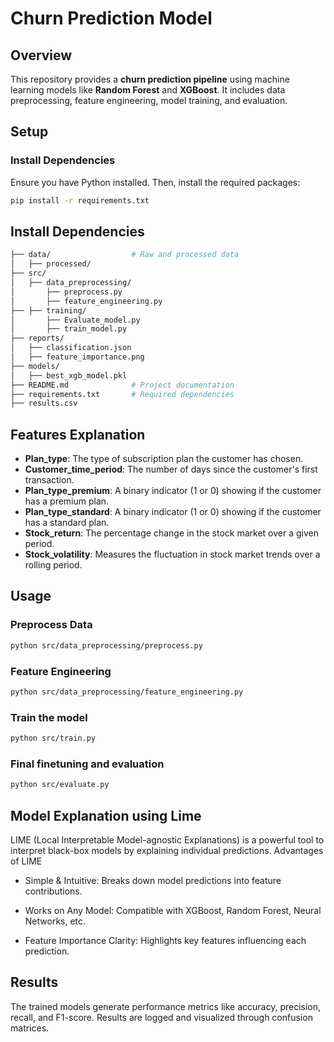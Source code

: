 # Churn Prediction Model

## Overview
This repository provides a **churn prediction pipeline** using machine learning models like **Random Forest** and **XGBoost**. It includes data preprocessing, feature engineering, model training, and evaluation.

## Setup

### Install Dependencies  
Ensure you have Python installed. Then, install the required packages:

```bash
pip install -r requirements.txt
```

## Install Dependencies  
```bash
├── data/                  # Raw and processed data
│   ├── processed/
├── src/
│   ├── data_preprocessing/
│       ├── preprocess.py           
│       ├── feature_engineering.py  
├── ├── training/
│       ├── Evaluate_model.py           
│       ├── train_model.py  
├── reports/
│   ├── classification.json
│   ├── feature_importance.png
├── models/
│   ├── best_xgb_model.pkl
├── README.md              # Project documentation
├── requirements.txt       # Required dependencies
├── results.csv
```

## Features Explanation  

- **Plan_type**: The type of subscription plan the customer has chosen.  
- **Customer_time_period**: The number of days since the customer's first transaction.  
- **Plan_type_premium**: A binary indicator (1 or 0) showing if the customer has a premium plan.  
- **Plan_type_standard**: A binary indicator (1 or 0) showing if the customer has a standard plan.  
- **Stock_return**: The percentage change in the stock market over a given period.  
- **Stock_volatility**: Measures the fluctuation in stock market trends over a rolling period.  


## Usage

### Preprocess Data

```bash
python src/data_preprocessing/preprocess.py
```
### Feature Engineering

```bash
python src/data_preprocessing/feature_engineering.py
```
### Train the model

```bash
python src/train.py
```
### Final finetuning and evaluation
```bash
python src/evaluate.py
```
## Model Explanation using Lime

LIME (Local Interpretable Model-agnostic Explanations) is a powerful tool to interpret black-box models by explaining individual predictions. 
Advantages of LIME

* Simple & Intuitive: Breaks down model predictions into feature contributions.

+ Works on Any Model: Compatible with XGBoost, Random Forest, Neural Networks, etc.

- Feature Importance Clarity: Highlights key features influencing each prediction.

## Results

The trained models generate performance metrics like accuracy, precision, recall, and F1-score. Results are logged and visualized through confusion matrices.

